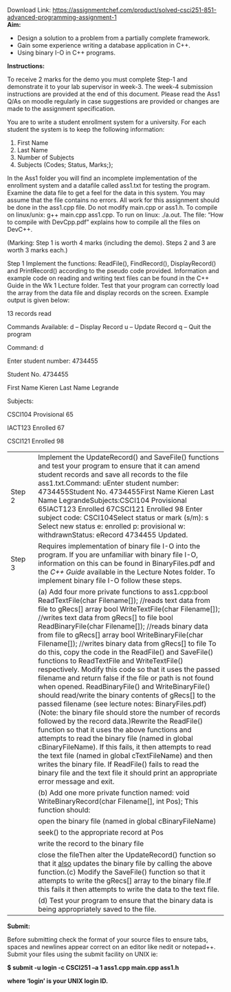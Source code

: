 Download Link: https://assignmentchef.com/product/solved-csci251-851-advanced-programming-assignment-1
<br>
<strong>Aim: </strong>

<ul>

 <li>Design a solution to a problem from a partially complete framework.</li>

 <li>Gain some experience writing a database application in C++.</li>

 <li>Using binary I-O in C++ programs.</li>

</ul>




<strong>Instructions: </strong>

<strong> </strong>

To receive 2 marks for the demo you must complete Step-1 and demonstrate it to your lab supervisor in week-3. The week-4 submission instructions are provided at the end of this document. Please read the Ass1 Q/As on moodle regularly in case suggestions are provided or changes are made to the assignment specification.




You are to write a student enrollment system for a university. For each student the system is to keep the following information:

<ol>

 <li>First Name</li>

 <li>Last Name</li>

 <li>Number of Subjects</li>

 <li>Subjects (Codes; Status,  Marks;};</li>

</ol>

In the Ass1 folder you will find an incomplete implementation of the enrollment system and a datafile called ass1.txt for testing the program.  Examine the data file to get a feel for the data in this system. You may assume that the file contains no errors.  All work for this assignment should be done in the ass1.cpp file. Do not modify main.cpp or ass1.h. To compile on linux/unix:  g++ main.cpp ass1.cpp.  To run on linux: ./a.out. The file: “How to compile with DevCpp.pdf” explains how to compile all the files on DevC++.

(Marking: Step 1 is worth 4 marks (including the demo). Steps 2 and 3 are worth 3 marks each.)




Step 1     Implement the functions: ReadFile(), FindRecord(), DisplayRecord() and PrintRecord() according to the pseudo code provided. Information and example code on reading and writing text files can be found in the C++ Guide in the Wk 1 Lecture folder. Test that your program can correctly load the array from the data file and display records on the screen. Example output is given below:




13 records read




Commands Available:   d – Display Record   u – Update Record   q – Quit the program




Command: d

Enter student number: 4734455

Student No.      4734455

First Name       Kieren Last Name        Legrande

Subjects:

CSCI104  Provisional  65

IACT123  Enrolled     67

CSCI121  Enrolled     98







<table width="631">

 <tbody>

  <tr>

   <td width="57">Step 2  </td>

   <td width="575">Implement the UpdateRecord() and SaveFile() functions and test your program to ensure that it can amend student records and save all records to the file ass1.txt.Command: uEnter student number: 4734455Student No.      4734455First Name       Kieren Last Name        LegrandeSubjects:CSCI104  Provisional  65IACT123  Enrolled     67CSCI121  Enrolled     98 Enter subject code: CSCI104Select status or mark (s/m): s Select new status     e: enrolled     p: provisional     w: withdrawnStatus: eRecord 4734455 Updated.</td>

  </tr>

  <tr>

   <td width="57">Step 3 </td>

   <td width="575">Requires implementation of binary file I-O into the program. If you are unfamiliar with binary file I-O, information on this can be found in BinaryFiles.pdf and the <em>C++ Guide</em> available in the Lecture Notes folder. To implement binary file I-O follow these steps.</td>

  </tr>

  <tr>

   <td width="57">    </td>

   <td width="575">(a) Add four more private functions to ass1.cpp:bool ReadTextFile(char Filename[]); //reads text data from file to gRecs[] array bool WriteTextFile(char Filename[]); //writes text data from gRecs[] to file bool ReadBinaryFile(char Filename[]); //reads binary data from file to gRecs[] array bool WriteBinaryFile(char Filename[]); //writes binary data from gRecs[] to file To do this, copy the code in the ReadFile()  and SaveFile() functions  to ReadTextFile and WriteTextFile() respectively. Modify this code so that it uses the passed filename and return false if the file or path is not found when opened. ReadBinaryFile() and WriteBinaryFile() should read/write the binary contents of gRecs[] to the passed filename (see lecture notes: BinaryFiles.pdf) (Note: the binary file should store the number of records followed by the record data.)Rewrite the ReadFile() function so that it uses the above functions and attempts to read the binary file (named in global cBinaryFileName). If this fails, it then attempts to read the text file (named in global cTextFileName) and then writes the binary file. If ReadFile() fails to read the binary file and the text file it should print an appropriate error message and exit.</td>

  </tr>

  <tr>

   <td width="57">   </td>

   <td width="575">(b) Add one more private function named: void WriteBinaryRecord(char Filename[], int Pos); This function should:</td>

  </tr>

  <tr>

   <td width="57"> </td>

   <td width="575">          open the binary file (named in global cBinaryFileName)</td>

  </tr>

  <tr>

   <td width="57"> </td>

   <td width="575">          seek() to the appropriate record at Pos</td>

  </tr>

  <tr>

   <td width="57"> </td>

   <td width="575">          write the record to the binary file</td>

  </tr>

  <tr>

   <td width="57">   </td>

   <td width="575">          close the fileThen alter the UpdateRecord() function so that it <u>also</u> updates the binary file by calling the above function.(c) Modify the SaveFile() function so that it attempts to write the gRecs[] array to the binary file.If this fails it then attempts to write the data to the text file.</td>

  </tr>

  <tr>

   <td width="57"> </td>

   <td width="575">(d) Test your program to ensure that the binary data is being appropriately saved to the file.</td>

  </tr>

 </tbody>

</table>

<strong>           </strong>

<strong>Submit: </strong>




Before submitting check the format of your source files to ensure tabs, spaces and newlines appear correct on an editor like nedit or notepad++. Submit your files using the submit facility on UNIX ie:




<strong>$ submit -u login -c CSCI251 –a 1 ass1.cpp main.cpp ass1.h </strong>

<strong> </strong><strong>where ‘login’ is your UNIX login ID.  </strong>

<strong> </strong>


